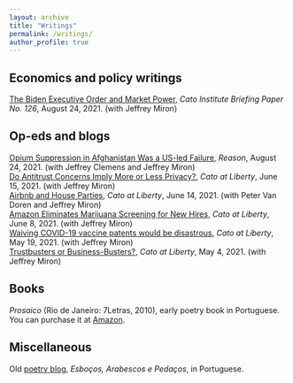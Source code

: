 ```yaml
---
layout: archive
title: "Writings"
permalink: /writings/
author_profile: true
---
```


## Economics and policy writings

[The Biden Executive Order and Market Power](https://www.cato.org/briefing-paper/biden-executive-order-market-power), _Cato Institute Briefing Paper No. 126_, August 24, 2021. (with Jeffrey Miron)

## Op-eds and blogs

[Opium Suppression in Afghanistan Was a US-led Failure](https://reason.com/2021/08/24/opium-suppression-in-afghanistan-was-a-us-led-failure/), _Reason_, August 24, 2021. (with Jeffrey Clemens and Jeffrey Miron)<br/>
[Do Antitrust Concerns Imply More or Less Privacy?](https://www.cato.org/blog/antitrust-or-against-privacy), _Cato at Liberty_, June 15, 2021. (with Jeffrey Miron)<br/>
[Airbnb and House Parties](https://www.cato.org/blog/airbnb-house-parties), _Cato at Liberty_, June 14, 2021. (with Peter Van Doren and Jeffrey Miron)<br/>
[Amazon Eliminates Marijuana Screening for New Hires](https://www.cato.org/blog/amazon-eliminates-marijuana-screening-new-employees), _Cato at Liberty_, June 8, 2021. (with Jeffrey Miron)<br/>
[Waiving COVID-19 vaccine patents would be disastrous](https://www.marketwatch.com/story/waiving-covid-19-vaccine-patents-would-be-disastrous-11621430167), _Cato at Liberty_, May 19, 2021. (with Jeffrey Miron)<br/>
[Trustbusters or Business-Busters?](https://www.cato.org/blog/trustbusters-or-business-busters), _Cato at Liberty_, May 4, 2021. (with Jeffrey Miron)

## Books

_Prosaico_ (Rio de Janeiro: 7Letras, 2010), early poetry book in Portuguese. You can purchase it at [Amazon](https://www.amazon.com/Prosaico-Pedro-Braga-Soares/dp/8575776908).

## Miscellaneous 

Old [poetry blog](http://pedrobsoares.blogspot.com/), _Esboços, Arabescos e Pedaços_, in Portuguese.
